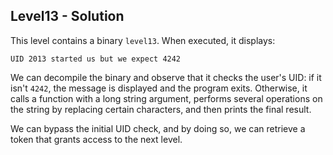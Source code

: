 ## **Level13 - Solution**

This level contains a binary `level13`. When executed, it displays:

`UID 2013 started us but we expect 4242`

We can decompile the binary and observe that it checks the user's UID: if it isn't `4242`, the message is displayed and the program exits. Otherwise, it calls a function with a long string argument, performs several operations on the string by replacing certain characters, and then prints the final result.

We can bypass the initial UID check, and by doing so, we can retrieve a token that grants access to the next level.
